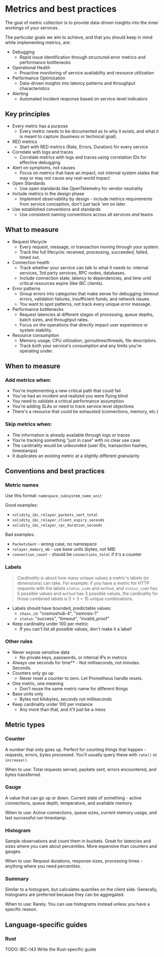 # Metrics and best practices

The goal of metric collection is to provide data-driven insights into the inner workings of your services. 

The particular goals we aim to achieve, and that you should keep in mind while implementing metrics, are:
- Debugging
  - Rapid issue identification through structured error metrics and performance bottlenecks
- Operational Health
  - Proactive monitoring of service availability and resource utilization  
- Performance Optimization
  - Data-driven insights into latency patterns and throughput characteristics
- Alerting
  - Automated incident response based on service-level indicators

## Key principles

- Every metric has a purpose
  - Every metric needs to be documented as to why it exists, and what it is meant to capture (business or technical goal).
- RED metrics
  - Start with RED metrics (Rate, Errors, Duration) for every service
- Correlate with logs and traces
  - Correlate metrics with logs and traces using correlation IDs for effective debugging
- Alert on symptoms, not causes
  - Focus on metrics that have an impact, not internal system states that may or may not cause any real-world impact
- Open Standards
  - Use open standards like OpenTelemetry for vendor neutrality
- Include metrics in the design phase
  - Implement observability by design - include metrics requirements from service conception, don't just tack 'em on later.
- Use established conventions and standards
  - Use consistent naming conventions across all services _and_ teams

## What to measure

- Request lifecycle
  - Every request, message, or transaction moving through your system. 
  - Track the full lifecycle: received, processing, succeeded, failed, timed out.
- Connection health
  - Track whether your service can talk to what it needs to: internal services, 3rd party services, RPC nodes, databases. 
  - Include connection state, latency to dependencies, and time until critical resources expire (like IBC clients).
- Error patterns
  - Group errors into categories that make sense for debugging: timeout errors, validation failures, insufficient funds, and network issues. 
  - You want to spot patterns, not track every unique error message.
- Performance bottlenecks
  - Request latencies at different stages of processing, queue depths, batch sizes, and throughput rates. 
  - Focus on the operations that directly impact user experience or system stability.
- Resource consumption
  - Memory usage, CPU utilization, goroutines/threads, file descriptors.
  - Track both your service's consumption and any limits you're operating under.

## When to measure

### Add metrics when:
- You're implementing a new critical path that could fail
- You've had an incident and realized you were flying blind
- You need to validate a critical performance assumption
- You're adding SLAs or need to track service level objectives
- There's a resource that could be exhausted (connections, memory, etc.)

### Skip metrics when:
- The information is already available through logs or traces
- You're tracking something "just in case" with no clear use case
- The cardinality would be unbounded (user IDs, transaction hashes, timestamps)
- It duplicates an existing metric at a slightly different granularity

## Conventions and best practices

### Metric names
Use this format: `namespace_subsystem_name_unit`

Good examples:
- `solidity_ibc_relayer_packets_sent_total`
- `solidity_ibc_relayer_client_expiry_seconds`
- `solidity_ibc_relayer_rpc_duration_seconds`

Bad examples:
- `PacketsSent` - wrong case, no namespace
- `relayer_memory_mb` - use base units (bytes, not MB)
- `connection_count` - should be `connections_total` if it's a counter

### Labels

> _Cardinality_ is about how many unique values a metric's labels (or dimensions) can take.
> For example: if you have a metric for HTTP requests with the labels `status_code` and `method`,
> and `status_code` has 5 possible values and `method` has 3 possible values, the cardinality for those combined labels is 5 × 3 = 15 unique combinations.

- Labels should have bounded, predictable values:
  - `chain_id`: "cosmoshub-4", "osmosis-1"
  - `status`: "success", "timeout", "invalid_proof"
- Keep cardinality under 100 per metric
  - If you can't list all possible values, don't make it a label!

### Other rules

- Never expose sensitive data
  - No private keys, passwords, or internal IPs in metrics
- Always use seconds for time** - Not milliseconds, not minutes. Seconds.
- Counters only go up
  - Never reset a counter to zero. Let Prometheus handle resets.
- One metric, one meaning
  - Don't reuse the same metric name for different things
- Base units only
  - Bytes not kilobytes, seconds not milliseconds
- Keep cardinality under 100 per instance
  - Any more than that, and it'll just be a mess

## Metric types

### Counter
A number that only goes up. Perfect for counting things that happen - requests, errors, bytes processed. You'll usually query these with `rate()` or `increase()`.

When to use: Total requests served, packets sent, errors encountered, and bytes transferred.

### Gauge
A value that can go up or down. Current state of something - active connections, queue depth, temperature, and available memory.

When to use: Active connections, queue sizes, current memory usage, and last successful run timestamp.

### Histogram
Sample observations and count them in buckets. Great for latencies and sizes where you care about percentiles. More expensive than counters and gauges.

When to use: Request durations, response sizes, processing times - anything where you need percentiles.

### Summary
Similar to a histogram, but calculates quantiles on the client side. Generally, histograms are preferred because they can be aggregated.

When to use: Rarely. You can use histograms instead unless you have a specific reason.

## Language-specific guides

### Rust

TODO: IBC-143 Write the Rust-specific guide
